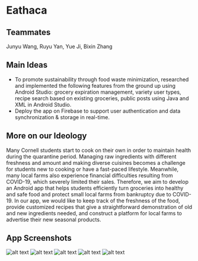 # Eathaca 
## Teammates
Junyu Wang, Ruyu Yan, Yue Ji, Bixin Zhang
## Main Ideas
- To promote sustainability through food waste minimization, researched and implemented the following features from the ground up using Android Studio: grocery expiration management, variety user types, recipe search based on existing groceries, public posts using Java and XML in Android Studio.
- Deploy the app on Firebase to support user authentication and data synchronization & storage in real-time.
## More on our Ideology 
Many Cornell students start to cook on their own in order to maintain health during the quarantine period.  Managing raw ingredients with different freshness and amount and making diverse cuisines becomes a challenge for students new to cooking or have a fast-paced lifestyle. 
Meanwhile, many local farms also experience financial difficulties resulting from COVID-19, which severely limited their sales.
Therefore, we aim to develop an Android app that helps students efficiently turn groceries into healthy and safe food and protect small local farms from bankruptcy due to COVID-19. 
In our app, we would like to keep track of the freshness of the food, provide customized recipes that give a straightforward demonstration of old and new ingredients needed, and construct a platform for local farms to advertise their new seasonal products. 

## App Screenshots
![alt text](imgs/img1.jpg)
![alt text](imgs/img2.jpg)
![alt text](imgs/img3.jpg)
![alt text](imgs/img4.jpg)
![alt text](imgs/img5.jpg)

